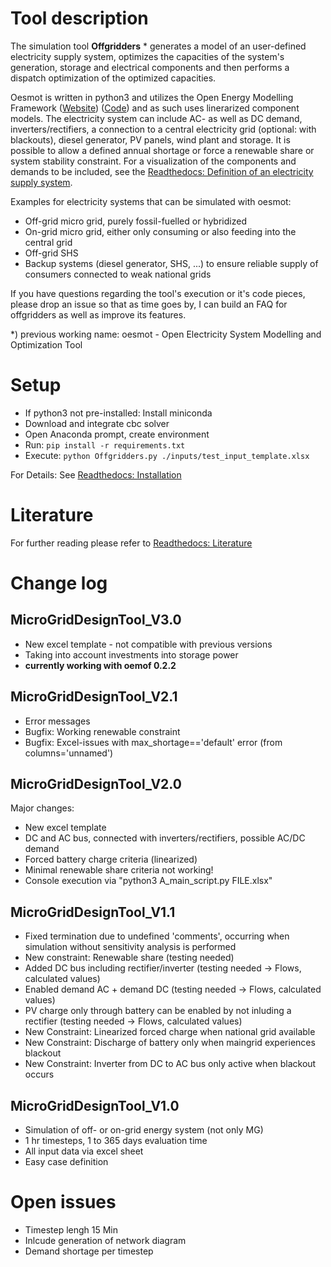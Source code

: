# Tool description

The simulation tool **Offgridders** * generates a model of an user-defined electricity supply system, optimizes the capacities of the system's generation, storage and electrical components and then performs a dispatch optimization of the optimized capacities.
 
Oesmot is written in python3 and utilizes the Open Energy Modelling Framework ([Website](https://oemof.org/)) ([Code](https://github.com/oemof)) 
and as such uses linerarized component models. 
The electricity system can include AC- as well as DC demand, inverters/rectifiers, 
a connection to a central electricity grid (optional: with blackouts), diesel generator, 
PV panels, wind plant and storage. 
It is possible to allow a defined annual shortage or force a renewable share or system stability constraint. 
For a visualization of the components and demands to be included, 
see the [Readthedocs: Definition of an electricity supply system](https://offgridders.readthedocs.io/en/latest/Definition.html).

Examples for electricity systems that can be simulated with oesmot: 
* Off-grid micro grid, purely fossil-fuelled or hybridized
* On-grid micro grid, either only consuming or also feeding into the central grid
* Off-grid SHS
* Backup systems (diesel generator, SHS, ...) to ensure reliable supply of consumers connected to weak national grids

If you have questions regarding the tool's execution or it's code pieces, please drop an issue so that as time goes by, I can build an FAQ for offgridders as well as improve its features.

*) previous working name: oesmot - Open Electricity System Modelling and Optimization Tool

# Setup
* If python3 not pre-installed: Install miniconda
* Download and integrate cbc solver
* Open Anaconda prompt, create environment
* Run: `pip install -r requirements.txt`
* Execute: `python Offgridders.py ./inputs/test_input_template.xlsx`

For Details: See [Readthedocs: Installation](https://offgridders.readthedocs.io/en/latest/Installation.html)

# Literature

For further reading please refer to [Readthedocs: Literature](https://offgridders.readthedocs.io/en/latest/Literature.html)

# Change log

## MicroGridDesignTool_V3.0
* New excel template - not compatible with previous versions
* Taking into account investments into storage power
* **currently working with oemof 0.2.2**

## MicroGridDesignTool_V2.1
* Error messages
* Bugfix: Working renewable constraint
* Bugfix: Excel-issues with max_shortage=='default' error (from columns='unnamed')

## MicroGridDesignTool_V2.0
Major changes:
* New excel template
* DC and AC bus, connected with inverters/rectifiers, possible AC/DC demand
* Forced battery charge criteria (linearized)
* Minimal renewable share criteria not working!
* Console execution via "python3 A_main_script.py FILE.xlsx"

## MicroGridDesignTool_V1.1
* Fixed termination due to undefined 'comments', occurring when simulation without sensitivity analysis is performed
* New constraint: Renewable share (testing needed)
* Added DC bus including rectifier/inverter (testing needed -> Flows, calculated values)
* Enabled demand AC + demand DC (testing needed -> Flows, calculated values)
* PV charge only through battery can be enabled by not inluding a rectifier (testing needed -> Flows, calculated values)
* New Constraint: Linearized forced charge when national grid available
* New Constraint: Discharge of battery only when maingrid experiences blackout
* New Constraint: Inverter from DC to AC bus only active when blackout occurs

## MicroGridDesignTool_V1.0
* Simulation of off- or on-grid energy system (not only MG)
* 1 hr timesteps, 1 to 365 days evaluation time
* All input data via excel sheet
* Easy case definition

# Open issues
* Timestep lengh 15 Min
* Inlcude generation of network diagram 
* Demand shortage per timestep
